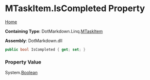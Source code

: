 # MTaskItem\.IsCompleted Property

[Home](../../../../README.md)

**Containing Type**: DotMarkdown\.Linq\.[MTaskItem](../README.md)

**Assembly**: DotMarkdown\.dll

```csharp
public bool IsCompleted { get; set; }
```

### Property Value

System\.[Boolean](https://docs.microsoft.com/en-us/dotnet/api/system.boolean)

